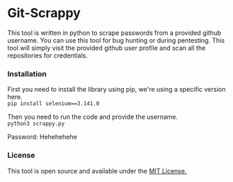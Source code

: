 # Git-Scrappy
This tool is written in python to scrape passwords from a provided github username. You can use this tool for bug hunting or during pentesting. This tool will simply visit the provided github user profile and scan all the repositories for credentials.

### Installation
First you need to install the library using pip, we're using a specific version here.<br>
`pip install selenium==3.141.0`

Then you need to run the code and provide the username.<br>
`python3 scrappy.py`

Password: Hehehehehe

### License
This tool is open source and available under the [MIT License.](/LICENSE)

